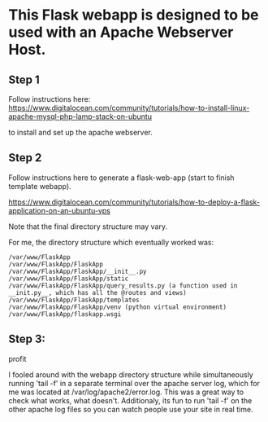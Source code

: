 # This Flask webapp is designed to be used with an Apache Webserver Host.

## Step 1
Follow instructions here: https://www.digitalocean.com/community/tutorials/how-to-install-linux-apache-mysql-php-lamp-stack-on-ubuntu

to install and set up the apache webserver.

## Step 2
Follow instructions here to generate a flask-web-app (start to finish template webapp).

https://www.digitalocean.com/community/tutorials/how-to-deploy-a-flask-application-on-an-ubuntu-vps

Note that the final directory structure may vary.

For me, the directory structure which eventually worked was:

```
/var/www/FlaskApp
/var/www/FlaskApp/FlaskApp
/var/www/FlaskApp/FlaskApp/__init__.py
/var/www/FlaskApp/FlaskApp/static
/var/www/FlaskApp/FlaskApp/query_results.py (a function used in __init.py__, which has all the @routes and views)
/var/www/FlaskApp/FlaskApp/templates
/var/www/FlaskApp/FlaskApp/venv (python virtual environment)
/var/www/FlaskApp/flaskapp.wsgi
```
## Step 3:
profit

I fooled around with the webapp directory structure while simultaneously running
'tail -f' in a separate terminal over the apache server log, which for me was
located at /var/log/apache2/error.log. This was a great way to check what works,
what doesn't. Additionaly, its fun to run 'tail -f' on the other apache log
files so you can watch people use your site in real time.

